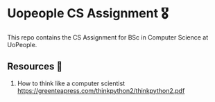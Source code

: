 # Uopeople CS Assignment 🎖️

This repo contains the CS Assignment for BSc in Computer Science at UoPeople.

## Resources 👜

1. How to think like a computer scientist <https://greenteapress.com/thinkpython2/thinkpython2.pdf>
